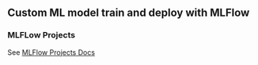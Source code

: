## Custom ML model train and deploy with MLFlow

### MLFLow Projects

See [MLFlow Projects Docs](https://www.mlflow.org/docs/latest/projects.html)
